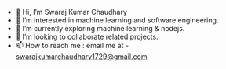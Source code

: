 - 👋 Hi, I’m Swaraj Kumar Chaudhary
- 👀 I’m interested in machine learning and software engineering.
- 🌱 I’m currently exploring machine learning & nodejs.
- 💞️ I’m looking to collaborate related projects.
- 📫 How to reach me : email me at - swarajkumarchaudhary1729@gmail.com

<!---
Happ2y/Happ2y is a ✨ special ✨ repository because its `README.md` (this file) appears on your GitHub profile.
You can click the Preview link to take a look at your changes.
--->
